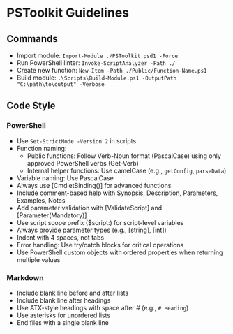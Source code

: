 # PSToolkit Guidelines

## Commands

* Import module: `Import-Module ./PSToolkit.psd1 -Force`
* Run PowerShell linter: `Invoke-ScriptAnalyzer -Path ./`
* Create new function: `New-Item -Path ./Public/Function-Name.ps1`
* Build module: `.\Scripts\Build-Module.ps1 -OutputPath "C:\path\to\output" -Verbose`

## Code Style

### PowerShell

* Use `Set-StrictMode -Version 2` in scripts
* Function naming:
  * Public functions: Follow Verb-Noun format (PascalCase) using only approved PowerShell verbs (Get-Verb)
  * Internal helper functions: Use camelCase (e.g., `getConfig`, `parseData`)
* Variable naming: Use PascalCase
* Always use [CmdletBinding()] for advanced functions
* Include comment-based help with Synopsis, Description, Parameters, Examples, Notes
* Add parameter validation with [ValidateScript] and [Parameter(Mandatory)]
* Use script scope prefix ($script:) for script-level variables
* Always provide parameter types (e.g., [string], [int])
* Indent with 4 spaces, not tabs
* Error handling: Use try/catch blocks for critical operations
* Use PowerShell custom objects with ordered properties when returning multiple values

### Markdown

* Include blank line before and after lists
* Include blank line after headings
* Use ATX-style headings with space after # (e.g., `# Heading`)
* Use asterisks for unordered lists
* End files with a single blank line
